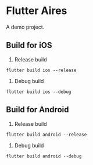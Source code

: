 # Flutter Aires

A demo project.

Build for iOS
-------------

1.  Release build

```plain
flutter build ios --release
```

1.  Debug build

```plain
flutter build ios --debug
```

Build for Android
-----------------

1.  Release build

```plain
flutter build android --release
```

1.  Debug build

```plain
flutter build android --debug
```

